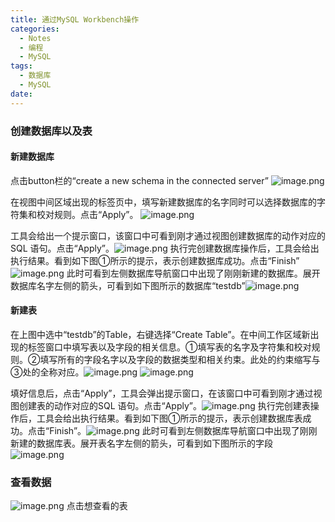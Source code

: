 ```yaml
---
title: 通过MySQL Workbench操作
categories:
  - Notes
  - 编程
  - MySQL
tags:
  - 数据库
  - MySQL
date:
---
```

### 创建数据库以及表
#### 新建数据库
点击button栏的“create a new schema in the connected server”
![image.png](https://cdn.jsdelivr.net/gh/zhengyangWang1/image@main/img/20231006125516.png)

在视图中间区域出现的标签页中，填写新建数据库的名字同时可以选择数据库的字符集和校对规则。点击“Apply”。
![image.png](https://cdn.jsdelivr.net/gh/zhengyangWang1/image@main/img/20231006125554.png)

工具会给出一个提示窗口，该窗口中可看到刚才通过视图创建数据库的动作对应的SQL 语句。点击“Apply”。![image.png](https://cdn.jsdelivr.net/gh/zhengyangWang1/image@main/img/20231006125652.png)
执行完创建数据库操作后，工具会给出执行结果。看到如下图①所示的提示，表示创建数据库成功。点击“Finish”![image.png](https://cdn.jsdelivr.net/gh/zhengyangWang1/image@main/img/20231006125738.png)
此时可看到左侧数据库导航窗口中出现了刚刚新建的数据库。展开数据库名字左侧的箭头，可看到如下图所示的数据库“testdb”![image.png](https://cdn.jsdelivr.net/gh/zhengyangWang1/image@main/img/20231006125801.png)

#### 新建表
在上图中选中“testdb”的Table，右键选择“Create Table”。在中间工作区域新出现的标签窗口中填写表以及字段的相关信息。①填写表的名字及字符集和校对规则。②填写所有的字段名字以及字段的数据类型和相关约束。此处的约束缩写与③处的全称对应。![image.png](https://cdn.jsdelivr.net/gh/zhengyangWang1/image@main/img/20231006125857.png)
![image.png](https://cdn.jsdelivr.net/gh/zhengyangWang1/image@main/img/20231006125950.png)

填好信息后，点击“Apply”，工具会弹出提示窗口，在该窗口中可看到刚才通过视图创建表的动作对应的SQL 语句。点击“Apply”。![image.png](https://cdn.jsdelivr.net/gh/zhengyangWang1/image@main/img/20231006130449.png)
执行完创建表操作后，工具会给出执行结果。看到如下图①所示的提示，表示创建数据库表成功。点击“Finish”。![image.png](https://cdn.jsdelivr.net/gh/zhengyangWang1/image@main/img/20231006130508.png)
此时可看到左侧数据库导航窗口中出现了刚刚新建的数据库表。展开表名字左侧的箭头，可看到如下图所示的字段![image.png](https://cdn.jsdelivr.net/gh/zhengyangWang1/image@main/img/20231006130524.png)
### 查看数据
![image.png](https://cdn.jsdelivr.net/gh/zhengyangWang1/image@main/img/20231006143655.png)
点击想查看的表